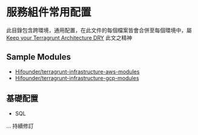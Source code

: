 # 服務組件常用配置

此目錄包含跨環境，通用配置，在此文件的每個檔案皆會合併至每個環境中，屬 [Keep your Terragrunt Architecture DRY](https://terragrunt.gruntwork.io/docs/features/keep-your-terragrunt-architecture-dry/) 此文之精神

## Sample Modules
* [Hifounder/terragrunt-infrastructure-aws-modules](https://github.com/Hifounder/terragrunt-infrastructure-aws-modules)
* [Hifounder/terragrunt-infrastructure-gcp-modules](https://github.com/Hifounder/terragrunt-infrastructure-gcp-modules) 

## 基礎配置
* SQL

... 持續修訂